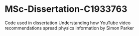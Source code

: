 # MSc-Dissertation-C1933763
Code used in dissertation Understanding how YouTube video recommendations spread physics information by Simon Parker
